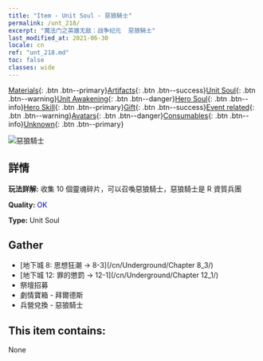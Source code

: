 ```yaml
---
title: "Item - Unit Soul - 惡狼騎士"
permalink: /unt_218/
excerpt: "魔法门之英雄无敌：战争纪元  惡狼騎士"
last_modified_at: 2021-06-30
locale: cn
ref: "unt_218.md"
toc: false
classes: wide
---
```

 [Materials](/ItemsCN/){: .btn .btn--primary}[Artifacts](/ItemsCN/Artifacts/){: .btn .btn--success}[Unit Soul](/ItemsCN/UnitSoul/){: .btn .btn--warning}[Unit Awakening](/ItemsCN/UnitAwakening/){: .btn .btn--danger}[Hero Soul](/ItemsCN/HeroSoul/){: .btn .btn--info}[Hero Skill](/ItemsCN/HeroSkill/){: .btn .btn--primary}[Gift](/ItemsCN/Gift/){: .btn .btn--success}[Event related](/ItemsCN/Events/){: .btn .btn--warning}[Avatars](/ItemsCN/Avatars/){: .btn .btn--danger}[Consumables](/ItemsCN/Consumables/){: .btn .btn--info}[Unknown](/ItemsCN/Unknown/){: .btn .btn--primary}

 ![惡狼騎士](/images/u/ti_langqibing.jpg)

## 詳情
 **玩法詳解:** 收集 10 個靈魂碎片，可以召喚惡狼騎士，惡狼騎士是 R 資質兵團

 **Quality:** <span style="color: #0000CD">OK</span>

 **Type:** Unit Soul

## Gather

*    [地下城 8: 思想狂潮 -> 8-3](/cn/Underground/Chapter 8_3/) 
*    [地下城 12: 罪的懲罰 -> 12-1](/cn/Underground/Chapter 12_1/) 
*    祭壇招募 
*    劇情寶箱 - 拜爾德斯 
*    兵營兌換 - 惡狼騎士 

## This item contains:

  None

